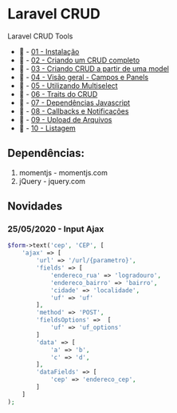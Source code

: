 # Laravel CRUD
Laravel CRUD Tools

* :link: - [01 - Instalação](https://github.com/impactaweb/laravel-crud/wiki/01.-Instala%C3%A7%C3%A3o)
* :link: - [02 - Criando um CRUD completo](https://github.com/impactaweb/laravel-crud/wiki/02.-Como-criar-um-crud-completo)
* :link: - [03 - Criando CRUD a partir de uma model](https://github.com/impactaweb/laravel-crud/wiki/03.-Criando-um-CRUD-apartir-de-uma-Model)
* :link: - [04 - Visão geral - Campos e Panels](https://github.com/impactaweb/laravel-crud/wiki/04.-Vis%C3%A3o-Geral---Campos-e-Panels)
* :link: - [05 - Utilizando Multiselect](https://github.com/impactaweb/laravel-crud/wiki/05.---Utilizando-multiselect)
* :link: - [06 - Traits do CRUD](https://github.com/impactaweb/laravel-crud/wiki/06.-Traits-do-Crud)
* :link: - [07 - Dependências Javascript](https://github.com/impactaweb/laravel-crud/wiki/07.-Instalando-Depend%C3%AAncias-do-Javascript)
* :link: - [08 - Callbacks e Notificações](https://github.com/impactaweb/laravel-crud/wiki/08.-Callbacks-do-Crud-e-Alertas---Notifica%C3%A7%C3%B5es)
* :link: - [09 - Upload de Arquivos](https://github.com/impactaweb/laravel-crud/wiki/09.-Upload-de-arquivos-no-CRUD)
* :link: - [10 - Listagem](https://github.com/impactaweb/laravel-crud/wiki/10.-Listagem)


## Dependências:
1. momentjs - momentjs.com
2. jQuery - jquery.com


## Novidades

### 25/05/2020 - Input Ajax

```php
$form->text('cep', 'CEP', [
    'ajax' => [
        'url' => '/url/{parametro}',
        'fields' => [
            'endereco_rua' => 'logradouro',
            'endereco_bairro' => 'bairro',
            'cidade' => 'localidade',
            'uf' => 'uf'
        ],
        'method' => 'POST',
        'fieldsOptions' =>  [
            'uf' => 'uf_options'
        ]
        'data' => [
            'a' => 'b',
            'c' => 'd',
        ],
        'dataFields' => [
            'cep' => 'endereco_cep',
        ]
    ]
);
```
